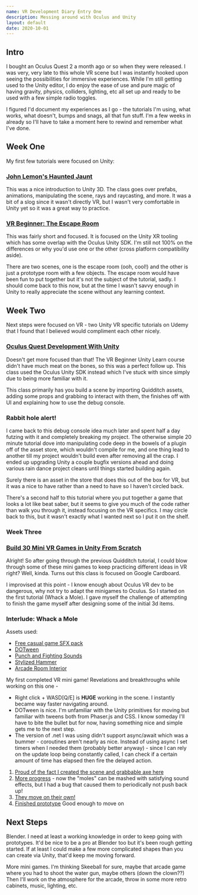 ```yaml
---
name: VR Development Diary Entry One
description: Messing around with Oculus and Unity
layout: default
date: 2020-10-01
---
```


## Intro

I bought an Oculus Quest 2 a month ago or so when they were released. I was very, very late to this whole VR scene but I was instantly hooked upon seeing the possibilities for immersive experiences. While I'm still getting used to the Unity editor, I do enjoy the ease of use and pure magic of having gravity, physics, colliders, lighting, etc all set up and ready to be used with a few simple radio toggles. 

I figured I'd document my experiences as I go - the tutorials I'm using, what works, what doesn't, bumps and snags, all that fun stuff. I'm a few weeks in already so I'll have to take a moment here to rewind and remember what I've done.

## Week One

My first few tutorials were focused on Unity:

### [John Lemon's Haunted Jaunt](https://learn.unity.com/project/john-lemon-s-haunted-jaunt-3d-beginner)

This was a nice introduction to Unity 3D. The class goes over prefabs, animations, manipulating the scene, rays and raycasting, and more. It was a bit of a slog since it wasn't directly VR, but I wasn't very comfortable in Unity yet so it was a great way to practice.

### [VR Beginner: The Escape Room](https://learn.unity.com/project/vr-beginner-the-escape-room)

This was fairly short and focused. It is focused on the Unity XR tooling which has some overlap with the Oculus Unity SDK. I'm still not 100% on the differences or why you'd use one or the other (cross platform compatibility aside).

There are two scenes, one is the escape room (ooh, cool!) and the other is just a prototype room with a few objects. The escape room would have been fun to put together but it's not the subject of the tutorial, sadly. I should come back to this now, but at the time I wasn't savvy enough in Unity to really appreciate the scene without any learning context. 

## Week Two

Next steps were focused on VR - two Unity VR specific tutorials on Udemy that I found that I believed would compliment each other nicely. 

### [Oculus Quest Development With Unity](https://www.udemy.com/course/oculus-quest-development-with-unity/)

Doesn't get more focused than that! The VR Beginner Unity Learn course didn't have much meat on the bones, so this was a perfect follow up. This class used the Oculus Unity SDK instead which I've stuck with since simply due to being more familiar with it. 

This class primarily has you build a scene by importing Quidditch assets, adding some props and grabbing to interact with them, the finishes off with UI and explaining how to use the debug console.

### Rabbit hole alert!

I came back to this debug console idea much later and spent half a day futzing with it and completely breaking my project. The otherwise simple 20 minute tutorial dove into manipulating code deep in the bowels of a plugin off of the asset store, which wouldn't compile for me, and one thing lead to another till my project wouldn't build even after removing all the crap. I ended up upgrading Unity a couple bugfix versions ahead and doing various rain dance project cleans until things started building again. 

Surely there is an asset in the store that does this out of the box for VR, but it was a nice to have rather than a need to have so I haven't circled back.

There's a second half to this tutorial where you put together a game that looks a lot like beat saber, but it seems to give you much of the code rather than walk you through it, instead focusing on the VR specifics. I may circle back to this, but it wasn't exactly what I wanted next so I put it on the shelf.

### Week Three

### [Build 30 Mini VR Games in Unity From Scratch](https://www.udemy.com/course/build-30-mini-virtual-reality-games-in-unity-3d-from-scratch/learn/lecture/6230108#overview)

Alright! So after going through the previous Quidditch tutorial, I could blow through some of these mini games to keep practicing different ideas in VR right? Well, kinda. Turns out this class is focused on Google Cardboard. 

I improvised at this point - I know enough about Oculus VR dev to be dangerous, why not try to adapt the minigames to Oculus. So I started on the first tutorial (Whack a Mole). I gave myself the challenge of attempting to finish the game myself after designing some of the initial 3d items.

### Interlude: Whack a Mole

Assets used: 

* [Free casual game SFX pack](https://assetstore.unity.com/packages/audio/sound-fx/free-casual-game-sfx-pack-54116)
* [DOTween](https://assetstore.unity.com/packages/tools/animation/dotween-hotween-v2-27676)
* [Punch and Fighting Sounds](https://assetstore.unity.com/packages/audio/sound-fx/foley/punch-and-fighting-sounds-132898)
* [Stylized Hammer](https://assetstore.unity.com/packages/3d/props/tools/stylized-hammer-162874)
* [Arcade Room Interior](https://assetstore.unity.com/packages/3d/environments/arcade-room-interior-165950)

My first completed VR mini game! Revelations and breakthroughs while working on this one - 

* Right click + WASD[Q/E] is __HUGE__ working in the scene. I instantly became way faster navigating around.
* DOTween is nice. I'm unfamiliar with the Unity primitives for moving but familiar with tweens both from Phaser.js and CSS. I know someday I'll have to bite the bullet but for now, having something nice and simple gets me to the next step.
* The version of .net I was using didn't support async/await which was a bummer - coroutines aren't nearly as nice. Instead of using async I set timers when I needed them (probably better anyway) - since I can rely on the update loop being constantly called, I can check if a certain amount of time has elapsed then fire the delayed action.

1. [Proud of the fact I created the scene and grabbable axe here](https://photos.app.goo.gl/WUmye8jKBc5a2pu2A)
2. [More progress](https://photos.app.goo.gl/ZZQ2jmXgKfdhG4uH6) - now the "moles" can be mashed with satisfying sound effects, but I had a bug that caused them to periodically not push back up! 
3. [They move on their own!](https://photos.app.goo.gl/GtNnPioCpYspz91w8) 
4. [Finished prototype](https://photos.app.goo.gl/kqgwvVH9xaxUP2Uk8) Good enough to move on

## Next Steps

Blender. I need at least a working knowledge in order to keep going with prototypes. It'd be nice to be a pro at Blender too but it's been rough getting started. If at least I could make a few more complicated shapes than you can create via Unity, that'd keep me moving forward.

More mini games. I'm thinking Skeeball for sure, maybe that arcade game where you had to shoot the water gun, maybe others (down the clown??) Then I'll work on the atmosphere for the arcade, throw in some more retro cabinets, music, lighting, etc. 